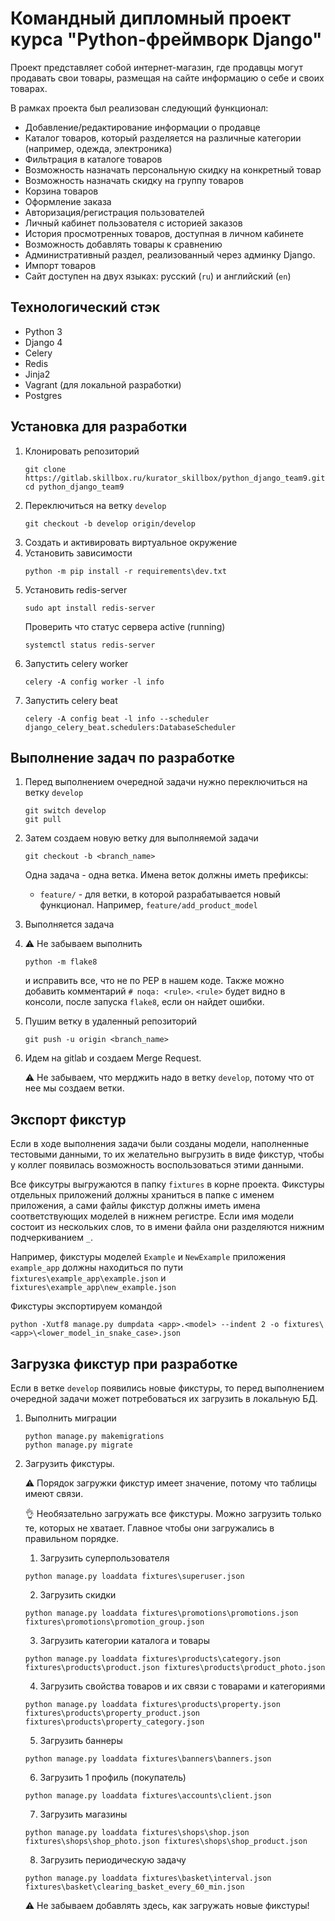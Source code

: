 # Командный дипломный проект курса "Python-фреймворк Django"
Проект представляет собой интернет-магазин, где продавцы могут продавать свои товары, размещая на сайте информацию о себе и своих товарах.

В рамках проекта был реализован следующий функционал:
* Добавление/редактирование информации о продавце
* Каталог товаров, который разделяется на различные категории (например, одежда, электроника)
* Фильтрация в каталоге товаров
* Возможность назначать персональную скидку на конкретный товар
* Возможность назначать скидку на группу товаров
* Корзина товаров
* Оформление заказа
* Авторизация/регистрация пользователей
* Личный кабинет пользователя с историей заказов
* История просмотренных товаров, доступная в личном кабинете
* Возможность добавлять товары к сравнению
* Административный раздел, реализованный через админку Django.
* Импорт товаров
* Сайт доступен на двух языках: русский (``ru``) и английский (``en``)

## Технологический стэк
* Python 3
* Django 4
* Celery
* Redis
* Jinja2
* Vagrant (для локальной разработки)
* Postgres

## Установка для разработки
1. Клонировать репозиторий
   ```
   git clone https://gitlab.skillbox.ru/kurator_skillbox/python_django_team9.git
   cd python_django_team9
   ```
2. Переключиться на ветку ``develop``
   ```
   git checkout -b develop origin/develop
   ```
3. Создать и активировать виртуальное окружение
4. Установить зависимости
   ```
   python -m pip install -r requirements\dev.txt
   ```
5. Установить redis-server
   ```
   sudo apt install redis-server
   ```
   Проверить что статус сервера active (running)
   ```
   systemctl status redis-server
   ```
6. Запустить celery worker
   ```
   celery -A config worker -l info
   ```
7. Запустить celery beat
   ```
   celery -A config beat -l info --scheduler django_celery_beat.schedulers:DatabaseScheduler
   ```

## Выполнение задач по разработке
1. Перед выполнением очередной задачи нужно переключиться на ветку ``develop``
   ```
   git switch develop
   git pull
   ```
2. Затем создаем новую ветку для выполняемой задачи
   ```
   git checkout -b <branch_name>
   ```
   Одна задача - одна ветка. Имена веток должны иметь префиксы:
   * ``feature/`` - для ветки, в которой разрабатывается новый функционал. Например, ``feature/add_product_model``
3. Выполняется задача
4. :warning: Не забываем выполнить
   ```
   python -m flake8
   ```
   и исправить все, что не по PEP в нашем коде.
   Также можно добавить комментарий ``# noqa: <rule>``. ``<rule>`` будет видно в консоли, после запуска ``flake8``, если он найдет ошибки.
5. Пушим ветку в удаленный репозиторий
   ```
   git push -u origin <branch_name>
   ```
6. Идем на gitlab и создаем Merge Request.
   
   :warning: Не забываем, что мерджить надо в ветку ``develop``, потому что от нее мы создаем ветки.

## Экспорт фикстур
Если в ходе выполнения задачи были созданы модели, наполненные тестовыми данными, то их желательно выгрузить в виде фикстур, чтобы у коллег появилась возможность воспользоваться этими данными.

Все фиксутры выгружаются в папку ``fixtures`` в корне проекта. Фикстуры отдельных приложений должны храниться в папке с именем приложения, а сами файлы фикстур должны иметь имена соответствующих моделей в нижнем регистре. Если имя модели состоит из нескольких слов, то в имени файла они разделяются нижним подчеркиванием ``_``.

Например, фикстуры моделей ``Example`` и ``NewExample`` приложения ``example_app`` должны находиться по пути ``fixtures\example_app\example.json`` и ``fixtures\example_app\new_example.json``

Фикстуры экспортируем командой
```
python -Xutf8 manage.py dumpdata <app>.<model> --indent 2 -o fixtures\<app>\<lower_model_in_snake_case>.json
```

## Загрузка фикстур при разработке
Если в ветке ``develop`` появились новые фикстуры, то перед выполнением очередной задачи может потребоваться их загрузить в локальную БД.
1. Выполнить миграции
   ```
   python manage.py makemigrations
   python manage.py migrate
   ```
2. Загрузить фикстуры.

   :warning: Порядок загружки фикстур имеет значение, потому что таблицы имеют связи.

   :ok_hand: Необязательно загружать все фикстуры. Можно загрузить только те, которых не хватает. Главное чтобы они загружались в правильном порядке.   
   
   1. Загрузить суперпользователя
   ```
   python manage.py loaddata fixtures\superuser.json
   ```
   2. Загрузить скидки
   ```
   python manage.py loaddata fixtures\promotions\promotions.json fixtures\promotions\promotion_group.json
   ```
   3. Загрузить категории каталога и товары
   ```
   python manage.py loaddata fixtures\products\category.json fixtures\products\product.json fixtures\products\product_photo.json
   ```
   4. Загрузить свойства товаров и их связи с товарами и категориями
   ```
   python manage.py loaddata fixtures\products\property.json fixtures\products\property_product.json fixtures\products\property_category.json
   ```
   5. Загрузить баннеры
   ```
   python manage.py loaddata fixtures\banners\banners.json
   ```
   6. Загрузить 1 профиль (покупатель)  
   ```
   python manage.py loaddata fixtures\accounts\client.json
   ```
   7. Загрузить магазины
   ```
   python manage.py loaddata fixtures\shops\shop.json fixtures\shops\shop_photo.json fixtures\shops\shop_product.json
   ```
   8. Загрузить периодическую задачу
   ```
   python manage.py loaddata fixtures\basket\interval.json fixtures\basket\clearing_basket_every_60_min.json
   ```
   
   :warning: Не забываем добавлять здесь, как загружать новые фикстуры!
